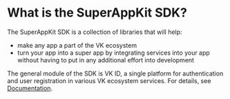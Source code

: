 # What is the SuperAppKit SDK?
The SuperAppKit SDK is a collection of libraries that will help:
- make any app a part of the VK ecosystem
- turn your app into a super app by integrating services into your app without having to put in any additional effort into development

The general module of the SDK is VK ID, a single platform for authentication and user registration in various VK ecosystem services.
For details, see [Documentation](https://platform.vk.com/).